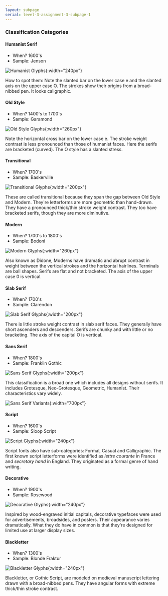 ```yaml
---
layout: subpage
serial: level-3-assignment-3-subpage-1
---
```

### Classification Categories

#### Humanist Serif

<ul class="hasBullets">
	<li>When? 1600's</li>
	<li>Sample: Jenson</li>
</ul>

![Humanist Glyphs]({{site.url}}/svg/classification-humanist.svg "Humanist Glyphs"){:width="240px"}

How to spot them: Note the slanted bar on the lower case e and the slanted axis on the upper case O. The strokes show their origins from a broad-nibbed pen. It looks caligraphic.

#### Old Style

<ul class="hasBullets">
	<li>When? 1400's to 1700's</li>
	<li>Sample: Garamond</li>
</ul>

![Old Style Glyphs]({{site.url}}/svg/classification-old-style.svg "Old Style Glyphs"){:width="260px"}

Note the horizontal cross bar on the lower case e. The stroke weight contrast is less pronounced than those of humanist faces. Here the serifs are bracketed (curved). The O style has a slanted stress.

#### Transitional

<ul class="hasBullets">
	<li>When? 1700's</li>
	<li>Sample: Baskerville</li>
</ul>

![Transitional Glyphs]({{site.url}}/svg/classification-transitional.svg "Transitional Glyphs"){:width="200px"}

These are called transitional because they span the gap between Old Style and Modern. They're letterforms are more geometric than hand-drawn. They have a pronounced thick/thin stroke weight contrast. They too have bracketed serifs, though they are more diminutive.

#### Modern

<ul class="hasBullets">
	<li>When? 1700's to 1800's</li>
	<li>Sample: Bodoni</li>
</ul>

![Modern Glyphs]({{site.url}}/svg/classification-modern.svg "Modern Glyphs"){:width="260px"}

Also known as Didone, Moderns have dramatic and abrupt contrast in weight between the vertical strokes and the horizontal hairlines. Terminals are ball shapes. Serifs are flat and not bracketed. The axis of the upper case 0 is vertical.

#### Slab Serif

<ul class="hasBullets">
	<li>When? 1700's</li>
	<li>Sample: Clarendon</li>
</ul>

![Slab Serif Glyphs]({{site.url}}/svg/classification-slab-serif.svg "Slab Serif Glyphs"){:width="200px"}

There is little stroke weight contrast in slab serif faces. They generally have short ascenders and descenders. Serifs are chunky and with little or no bracketing. The axis of the capital O is vertical.

#### Sans Serif

<ul class="hasBullets">
	<li>When? 1800's</li>
	<li>Sample: Franklin Gothic</li>
</ul>

![Sans Serif Glyphs]({{site.url}}/svg/classification-sans-serif.svg "Sans Serif Glyphs"){:width="200px"}

This classification is a broad one which includes all designs without serifs. It includes Grotesque, Neo-Grotesque, Geometric, Humanist. Their characteristics vary widely.

![Sans Serif Variants]({{site.url}}/svg/classification-sans-variants.svg "Sans Serif Variants"){:width="700px"}

#### Script

<ul class="hasBullets">
	<li>When? 1600's</li>
	<li>Sample: Sloop Script</li>
</ul>

![Script Glyphs]({{site.url}}/svg/classification-script.svg "Script Glyphs"){:width="240px"}

Script fonts also have sub-categories: Formal, Casual and Calligraphic. The first known script letterforms were identified as *lettre courante* in France and *secretary hand* in England. They originated as a formal genre of hand writing.

#### Decorative

<ul class="hasBullets">
	<li>When? 1900's</li>
	<li>Sample: Rosewood</li>
</ul>

![Decorative Glyphs]({{site.url}}/svg/classification-decorative.svg "Decorative Glyphs"){:width="240px"}

Inspired by wood-engraved initial capitals, decorative typefaces were used for advertisements, broadsides, and posters. Their appearance varies dramatically. What they do have in common is that they're designed for limited use at larger display sizes.

#### Blackletter

<ul class="hasBullets">
	<li>When? 1300's</li>
	<li>Sample: Blonde Fraktur</li>
</ul>

![Blackletter Glyphs]({{site.url}}/svg/classification-blackletter.svg "Blackletter Glyphs"){:width="240px"}

Blackletter, or Gothic Script, are modeled on medieval manuscript lettering drawn with a broad-nibbed pens. They have angular forms with extreme thick/thin stroke contrast.

